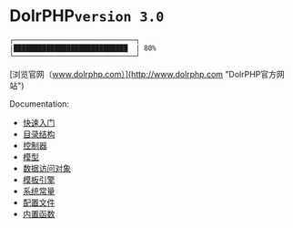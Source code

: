 DolrPHP`version 3.0`
====================
    
    ┌──────────────────────────────┐
    |████████████████████████████  | 80%
    └──────────────────────────────┘

[浏览官网（www.dolrphp.com）](http://www.dolrphp.com "DolrPHP官方网站")

Documentation:
- [快速入门](https://github.com/joychao/DolrPHP/wiki/%E5%BF%AB%E9%80%9F%E5%85%A5%E9%97%A8)
- [目录结构](https://github.com/joychao/DolrPHP/wiki/%E7%9B%AE%E5%BD%95%E7%BB%93%E6%9E%84)
- [控制器](https://github.com/joychao/DolrPHP/wiki/%E6%8E%A7%E5%88%B6%E5%99%A8)
- [模型](https://github.com/joychao/DolrPHP/wiki/%E6%A8%A1%E5%9E%8B)
- [数据访问对象](https://github.com/joychao/DolrPHP/wiki/%E6%95%B0%E6%8D%AE%E8%AE%BF%E9%97%AE%E5%AF%B9%E8%B1%A1)
- [模板引擎](https://github.com/joychao/DolrPHP/wiki/%E6%A8%A1%E6%9D%BF%E5%BC%95%E6%93%8E)
- [系统常量](https://github.com/joychao/DolrPHP/wiki/%E7%B3%BB%E7%BB%9F%E5%B8%B8%E9%87%8F)
- [配置文件](https://github.com/joychao/DolrPHP/wiki/%E9%85%8D%E7%BD%AE%E6%96%87%E4%BB%B6)
- [内置函数]()
